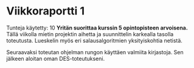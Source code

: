 # Viikkoraportti 1
Tunteja käytetty: 10
__Yritän suorittaa kurssin 5 opintopisteen arvoisena.__
Tällä viikolla mietin projektin aihetta ja suunnittelin karkealla tasolla toteutusta. 
Lueskelin myös eri salausalgoritmien yksityiskohtia netistä. 

Seuraavaksi toteutan ohjelman rungon käyttäen valmiita kirjastoja. Sen jälkeen aloitan 
oman DES-toteutukseni.
